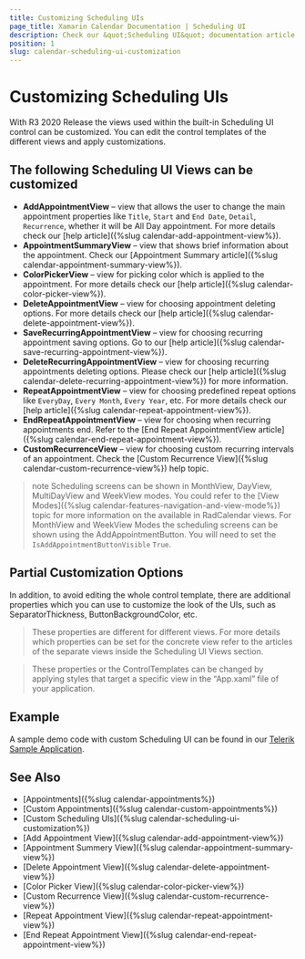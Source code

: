 ```yaml
---
title: Customizing Scheduling UIs
page_title: Xamarin Calendar Documentation | Scheduling UI
description: Check our &quot;Scheduling UI&quot; documentation article for Telerik Calendar for Xamarin control.
position: 1
slug: calendar-scheduling-ui-customization
---
```


# Customizing Scheduling UIs

With R3 2020 Release the views used within the built-in Scheduling UI control can be customized. You can edit the control templates of the different views and apply customizations.

## The following Scheduling UI Views can be customized

* **AddAppointmentView** – view that allows the user to change the main appointment properties like `Title`, `Start` and `End Date`, `Detail`, `Recurrence`, whether it will be All Day appointment. For more details check our [help article]({%slug calendar-add-appointment-view%}).
* **AppointmentSummaryView** – view that shows brief information about the appointment. Check our [Appointment Summary article]({%slug calendar-appointment-summary-view%}).
* **ColorPickerView** – view for picking color which is applied to the appointment. For more details check our [help article]({%slug calendar-color-picker-view%}).
* **DeleteAppointmentView** – view for choosing appointment deleting options. For more details check our [help article]({%slug calendar-delete-appointment-view%}).
* **SaveRecurringAppointmentView** – view for choosing recurring appointment saving options. Go to our [help article]({%slug calendar-save-recurring-appointment-view%}).
* **DeleteRecurringAppointmentView** – view for choosing recurring appointments deleting options. Please check our [help article]({%slug calendar-delete-recurring-appointment-view%}) for more information.
* **RepeatAppointmentView** – view for choosing predefined repeat options like `EveryDay`, `Every Month`, `Every Year`, etc. For more details check our [help article]({%slug calendar-repeat-appointment-view%}).
* **EndRepeatAppointmentView** – view for choosing when recurring appointments end. Refer to the [End Repeat AppointmentView article]({%slug calendar-end-repeat-appointment-view%}).
* **CustomRecurrenceView** – view for choosing custom recurring intervals of an appointment. Check the [Custom Recurrence View]({%slug calendar-custom-recurrence-view%}) help topic.

>note Scheduling screens can be shown in MonthView, DayView, MultiDayView and WeekView modes. You could refer to the [View Modes]({%slug calendar-features-navigation-and-view-mode%}) topic for more information on the available in RadCalendar views. For MonthView and WeekView Modes the scheduling screens can be shown using the AddAppointmentButton. You will need to set the `IsAddAppointmentButtonVisible` `True`. 

## Partial Customization Options 

In addition, to avoid editing the whole control template, there are additional properties which you can use to customize the look of the UIs, such as SeparatorThickness, ButtonBackgroundColor, etc.  

> These properties are different for different views. For more details which properties can be set for the concrete view refer to the articles of the separate views inside the Scheduling UI Views section.

> These properties or the ControlTemplates can be changed by applying styles that target a specific view in the “App.xaml” file of your application. 

## Example

A sample demo code with custom Scheduling UI can be found in our [Telerik Sample Application](https://github.com/telerik/telerik-xamarin-forms-samples/tree/master/QSF/QSF/Examples/CalendarControl/SchedulingUICustomizationExample).

## See Also

* [Appointments]({%slug calendar-appointments%})
* [Custom Appointments]({%slug calendar-custom-appointments%})
* [Custom Scheduling UIs]({%slug calendar-scheduling-ui-customization%})
* [Add Appointment View]({%slug calendar-add-appointment-view%})
* [Appointment Summery View]({%slug calendar-appointment-summary-view%})
* [Delete Appointment View]({%slug calendar-delete-appointment-view%})
* [Color Picker View]({%slug calendar-color-picker-view%})
* [Custom Recurrence View]({%slug calendar-custom-recurrence-view%})
* [Repeat Appointment View]({%slug calendar-repeat-appointment-view%})
* [End Repeat Appointment View]({%slug calendar-end-repeat-appointment-view%})
